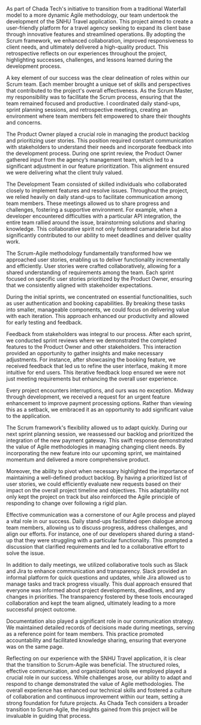 As part of Chada Tech's initiative to transition from a traditional Waterfall model to a more dynamic Agile methodology, our team undertook the development of the SNHU Travel application. This project aimed to create a user-friendly platform for a travel agency seeking to expand its client base through innovative features and streamlined operations. By adopting the Scrum framework, we enhanced collaboration, improved responsiveness to client needs, and ultimately delivered a high-quality product. This retrospective reflects on our experiences throughout the project, highlighting successes, challenges, and lessons learned during the development process.

A key element of our success was the clear delineation of roles within our Scrum team. Each member brought a unique set of skills and perspectives that contributed to the project's overall effectiveness. As the Scrum Master, my responsibility was to facilitate the Scrum process, ensuring that the team remained focused and productive. I coordinated daily stand-ups, sprint planning sessions, and retrospective meetings, creating an environment where team members felt empowered to share their thoughts and concerns.

The Product Owner played a crucial role in managing the product backlog and prioritizing user stories. This position required constant communication with stakeholders to understand their needs and incorporate feedback into the development process. During one sprint review, the Product Owner gathered input from the agency’s management team, which led to a significant adjustment in our feature prioritization. This alignment ensured we were delivering what the client truly valued.

The Development Team consisted of skilled individuals who collaborated closely to implement features and resolve issues. Throughout the project, we relied heavily on daily stand-ups to facilitate communication among team members. These meetings allowed us to share progress and challenges, fostering a supportive environment. For example, when a developer encountered difficulties with a particular API integration, the entire team rallied around the issue, brainstorming solutions and sharing knowledge. This collaborative spirit not only fostered camaraderie but also significantly contributed to our ability to meet deadlines and deliver quality work.

The Scrum-Agile methodology fundamentally transformed how we approached user stories, enabling us to deliver functionality incrementally and efficiently. User stories were crafted collaboratively, allowing for a shared understanding of requirements among the team. Each sprint focused on specific user stories prioritized by the Product Owner, ensuring that we consistently aligned with stakeholder expectations.

During the initial sprints, we concentrated on essential functionalities, such as user authentication and booking capabilities. By breaking these tasks into smaller, manageable components, we could focus on delivering value with each iteration. This approach enhanced our productivity and allowed for early testing and feedback.

Feedback from stakeholders was integral to our process. After each sprint, we conducted sprint reviews where we demonstrated the completed features to the Product Owner and other stakeholders. This interaction provided an opportunity to gather insights and make necessary adjustments. For instance, after showcasing the booking feature, we received feedback that led us to refine the user interface, making it more intuitive for end users. This iterative feedback loop ensured we were not just meeting requirements but enhancing the overall user experience.

Every project encounters interruptions, and ours was no exception. Midway through development, we received a request for an urgent feature enhancement to improve payment processing options. Rather than viewing this as a setback, we embraced it as an opportunity to add significant value to the application.

The Scrum framework's flexibility allowed us to adapt quickly. During our next sprint planning session, we reassessed our backlog and prioritized the integration of the new payment gateway. This swift response demonstrated the value of Agile methodologies in managing changing client needs. By incorporating the new feature into our upcoming sprint, we maintained momentum and delivered a more comprehensive product.

Moreover, the ability to pivot when necessary highlighted the importance of maintaining a well-defined product backlog. By having a prioritized list of user stories, we could efficiently evaluate new requests based on their impact on the overall project timeline and objectives. This adaptability not only kept the project on track but also reinforced the Agile principle of responding to change over following a rigid plan.

Effective communication was a cornerstone of our Agile process and played a vital role in our success. Daily stand-ups facilitated open dialogue among team members, allowing us to discuss progress, address challenges, and align our efforts. For instance, one of our developers shared during a stand-up that they were struggling with a particular functionality. This prompted a discussion that clarified requirements and led to a collaborative effort to solve the issue.

In addition to daily meetings, we utilized collaborative tools such as Slack and Jira to enhance communication and transparency. Slack provided an informal platform for quick questions and updates, while Jira allowed us to manage tasks and track progress visually. This dual approach ensured that everyone was informed about project developments, deadlines, and any changes in priorities. The transparency fostered by these tools encouraged collaboration and kept the team aligned, ultimately leading to a more successful project outcome.

Documentation also played a significant role in our communication strategy. We maintained detailed records of decisions made during meetings, serving as a reference point for team members. This practice promoted accountability and facilitated knowledge sharing, ensuring that everyone was on the same page.

Reflecting on our experience with the SNHU Travel application, it is clear that the transition to Scrum-Agile was beneficial. The structured roles, effective communication, and organizational tools we employed played a crucial role in our success. While challenges arose, our ability to adapt and respond to change demonstrated the value of Agile methodologies. The overall experience has enhanced our technical skills and fostered a culture of collaboration and continuous improvement within our team, setting a strong foundation for future projects. As Chada Tech considers a broader transition to Scrum-Agile, the insights gained from this project will be invaluable in guiding that process.
